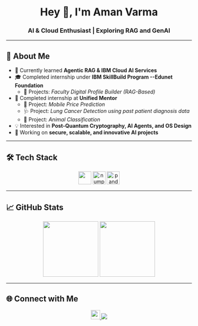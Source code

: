 <h1 align="center">Hey 👋, I'm Aman Varma</h1>
<h3 align="center">AI & Cloud Enthusiast | Exploring RAG and GenAI</h3>

---

## 🚀 About Me   
- 🌱 Currently learned **Agentic RAG & IBM Cloud AI Services**  
- 🎓 Completed internship under **IBM SkillBuild Program --Edunet Foundation**  
   - 📂 Projects: *Faculty Digital Profile Builder (RAG-Based)*  
- 💼 Completed internship at **Unified Mentor**  
   - 📱 Project: *Mobile Price Prediction*  
   - 🩺 Project: *Lung Cancer Detection using past patient diagnosis data*  
   - 🐾 Project: *Animal Classification*  
- 💡 Interested in **Post-Quantum Cryptography, AI Agents, and OS Design**    
- 🔭 Working on **secure, scalable, and innovative AI projects**  


---

## 🛠️ Tech Stack  
<div align="center">
  <img src="https://skillicons.dev/icons?i=py,html,css,c,cpp,mysql,tensorflow,pytorch,sklearn&perline=14" height="35"/>
  <img src="https://cdn.jsdelivr.net/gh/devicons/devicon/icons/numpy/numpy-original.svg" height="35" alt="numpy logo"/>
  <img src="https://cdn.jsdelivr.net/gh/devicons/devicon/icons/pandas/pandas-original.svg" height="35" alt="pandas logo"/>
</div>

---

## 📈 GitHub Stats  
<div align="center">
  <img src="https://github-readme-stats.vercel.app/api?username=AmanVarma1&show_icons=true&theme=tokyonight" height="150"/>
  <img src="https://github-readme-streak-stats.herokuapp.com/?user=AmanVarma1&theme=tokyonight" height="150"/>
</div>

---

## 🌐 Connect with Me  
<div align="center">
  <a href="https://www.linkedin.com/in/your-linkedin/">
    <img src="https://img.shields.io/static/v1?message=LinkedIn&logo=linkedin&label=&color=0077B5&logoColor=white&labelColor=&style=for-the-badge" height="25"/>
  </a>
  <a href="mailto:your-email@gmail.com">
    <img src="https://img.shields.io/badge/Email-D14836?style=for-the-badge&logo=gmail&logoColor=white"/>
  </a>
</div>
